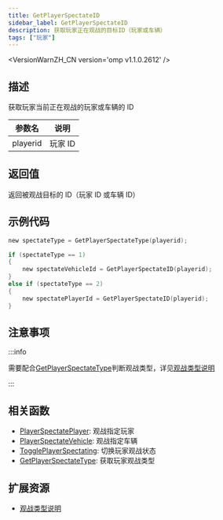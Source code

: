 ```yaml
---
title: GetPlayerSpectateID
sidebar_label: GetPlayerSpectateID
description: 获取玩家正在观战的目标ID（玩家或车辆）
tags: ["玩家"]
---
```


<VersionWarnZH_CN version='omp v1.1.0.2612' />

## 描述

获取玩家当前正在观战的玩家或车辆的 ID

| 参数名   | 说明    |
| -------- | ------- |
| playerid | 玩家 ID |

## 返回值

返回被观战目标的 ID（玩家 ID 或车辆 ID）

## 示例代码

```c
new spectateType = GetPlayerSpectateType(playerid);

if (spectateType == 1)
{
    new spectateVehicleId = GetPlayerSpectateID(playerid);
}
else if (spectateType == 2)
{
    new spectatePlayerId = GetPlayerSpectateID(playerid);
}
```

## 注意事项

:::info

需要配合[GetPlayerSpectateType](GetPlayerSpectateType)判断观战类型，详见[观战类型说明](../resources/spectatetypes)

:::

## 相关函数

- [PlayerSpectatePlayer](PlayerSpectatePlayer): 观战指定玩家
- [PlayerSpectateVehicle](PlayerSpectateVehicle): 观战指定车辆
- [TogglePlayerSpectating](TogglePlayerSpectating): 切换玩家观战状态
- [GetPlayerSpectateType](GetPlayerSpectateType): 获取玩家观战类型

## 扩展资源

- [观战类型说明](../resources/spectatetypes)

